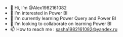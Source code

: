 - 👋 Hi, I’m @Alex1982161082
- 👀 I’m interested in Power BI
- 🌱 I’m currently learning Power Query and Power BI
- 💞️ I’m looking to collaborate on learning Power BI
- 📫 How to reach me : sasha1982161082@yandex.ru

<!---
Alex1982161082/Alex1982161082 is a ✨ special ✨ repository because its `README.md` (this file) appears on your GitHub profile.
You can click the Preview link to take a look at your changes.
--->

